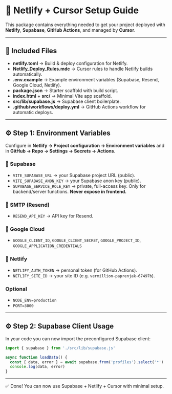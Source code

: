 # 🚀 Netlify + Cursor Setup Guide

This package contains everything needed to get your project deployed with **Netlify**, **Supabase**, **GitHub Actions**, and managed by **Cursor**.

---

## 📂 Included Files
- **netlify.toml** → Build & deploy configuration for Netlify.
- **Netlify_Deploy_Rules.mdc** → Cursor rules to handle Netlify builds automatically.
- **.env.example** → Example environment variables (Supabase, Resend, Google Cloud, Netlify).
- **package.json** → Starter scaffold with build script.
- **index.html** + **src/** → Minimal Vite app scaffold.
- **src/lib/supabase.js** → Supabase client boilerplate.
- **.github/workflows/deploy.yml** → GitHub Actions workflow for automatic deploys.

---

## ⚙️ Step 1: Environment Variables

Configure in **Netlify → Project configuration → Environment variables** and in **GitHub → Repo → Settings → Secrets → Actions**.

### 🔑 Supabase
- `VITE_SUPABASE_URL` → your Supabase project URL (public).
- `VITE_SUPABASE_ANON_KEY` → your Supabase anon key (public).  
- `SUPABASE_SERVICE_ROLE_KEY` → private, full-access key. Only for backend/server functions. **Never expose in frontend.**

### 🔑 SMTP (Resend)
- `RESEND_API_KEY` → API key for Resend.

### 🔑 Google Cloud
- `GOOGLE_CLIENT_ID`, `GOOGLE_CLIENT_SECRET`, `GOOGLE_PROJECT_ID`, `GOOGLE_APPLICATION_CREDENTIALS`

### 🔑 Netlify
- `NETLIFY_AUTH_TOKEN` → personal token (for GitHub Actions).
- `NETLIFY_SITE_ID` → your site ID (e.g. `vermillion-paprenjak-67497b`).

### Optional
- `NODE_ENV=production`
- `PORT=3000`

---

## ⚙️ Step 2: Supabase Client Usage

In your code you can now import the preconfigured Supabase client:

```js
import { supabase } from './src/lib/supabase.js'

async function loadData() {
  const { data, error } = await supabase.from('profiles').select('*')
  console.log(data, error)
}
```

---

✅ Done! You can now use Supabase + Netlify + Cursor with minimal setup.
